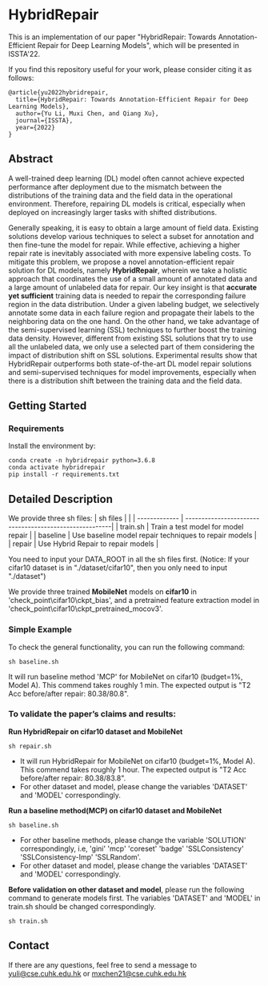 # HybridRepair

This is an implementation of our paper "HybridRepair: Towards Annotation-Efficient Repair for Deep Learning Models", which will be presented in ISSTA'22.

If you find this repository useful for your work, please consider citing it as follows:
```
@article{yu2022hybridrepair,
  title={HybridRepair: Towards Annotation-Efficient Repair for Deep Learning Models},
  author={Yu Li, Muxi Chen, and Qiang Xu},
  journal={ISSTA},
  year={2022}
}
```

## Abstract

A well-trained deep learning (DL) model often cannot achieve expected performance after deployment due to the mismatch between the distributions of the training data and the field data in the operational environment. Therefore, repairing DL models is critical, especially when deployed on increasingly larger tasks with shifted distributions. 

Generally speaking, it is easy to obtain a large amount of field data. Existing solutions develop various techniques to select a subset for annotation and then fine-tune the model for repair. While effective, achieving a higher repair rate is inevitably associated with more expensive labeling costs. To mitigate this problem, we propose a novel annotation-efficient repair solution for DL models, namely **HybridRepair**, wherein we take a holistic approach that coordinates the use of a small amount of annotated data and a large amount of unlabeled data for repair. Our key insight is that **accurate yet sufficient** training data is needed to repair the corresponding failure region in the data distribution. Under a given labeling budget, we selectively annotate some data in each failure region and propagate their labels to the neighboring data on the one hand. On the other hand, we take advantage of the semi-supervised learning (SSL) techniques to further boost the training data density. However, different from existing SSL solutions that try to use all the unlabeled data, we only use a selected part of them considering the impact of distribution shift on SSL solutions. 
Experimental results show that HybridRepair outperforms both state-of-the-art DL model repair solutions and semi-supervised techniques for model improvements, especially when there is a distribution shift between the training data and the field data. 

## Getting Started
### Requirements

Install the environment by:
```
conda create -n hybridrepair python=3.6.8
conda activate hybridrepair
pip install -r requirements.txt
```

## Detailed Description
We provide three sh files:
| sh files      |                                                        |
| ------------- | -------------------------------------------------------| 
| train.sh      | Train a test model for model repair                    |
| baseline      | Use baseline model repair techniques to repair models   | 
| repair        | Use Hybrid Repair to repair models                      |
 
You need to input your DATA_ROOT in all the sh files first. (Notice: If your cifar10 dataset is in "./dataset/cifar10", then you only need to input "./dataset") 

We provide three trained **MobileNet** models on **cifar10** in 'check_point\cifar10\ckpt_bias', and a pretrained feature extraction model in 'check_point\cifar10\ckpt_pretrained_mocov3'. 

### Simple Example

To check the general functionality, you can run the following command:
```
sh baseline.sh
```
It will run baseline method 'MCP' for MobileNet on cifar10 (budget=1%, Model A). This commend takes roughly 1 min. The expected output is "T2 Acc before/after repair: 80.38/80.8".

### To validate the paper’s claims and results: 

**Run HybridRepair on cifar10 dataset and MobileNet**
```
sh repair.sh
```
- It will run HybridRepair for MobileNet on cifar10 (budget=1%, Model A). This commend takes roughly 1 hour. The expected output is "T2 Acc before/after repair: 80.38/83.8".
- For other dataset and model, please change the variables 'DATASET' and 'MODEL' correspondingly. 

**Run a baseline method(MCP) on cifar10 dataset and MobileNet**
```
sh baseline.sh
```
- For other baseline methods, please change the variable 'SOLUTION' correspondingly, i.e, 'gini' 'mcp' 'coreset' 'badge' 'SSLConsistency' 'SSLConsistency-Imp' 'SSLRandom'. 
- For other dataset and model, please change the variables 'DATASET' and 'MODEL' correspondingly. 

**Before validation on other dataset and model**, please run the following command to generate models first. The variables 'DATASET' and 'MODEL' in train.sh should be changed correspondingly. 
```
sh train.sh
```

## Contact
If there are any questions, feel free to send a message to yuli@cse.cuhk.edu.hk or mxchen21@cse.cuhk.edu.hk



